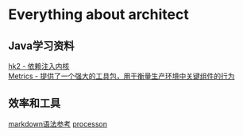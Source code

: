 
# Everything about architect

## Java学习资料
[hk2 - 依赖注入内核](https://javaee.github.io/hk2/)  
[Metrics - 提供了一个强大的工具包，用于衡量生产环境中关键组件的行为](https://metrics.dropwizard.io/4.0.0/index.html)


## 效率和工具
[markdown语法参考](https://www.markdownguide.org/)
[processon](https://www.processon.com/)




